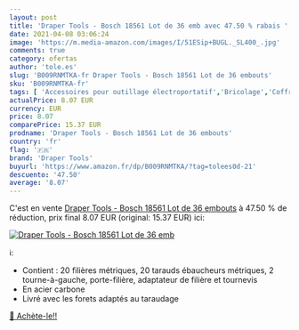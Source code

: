 ```yaml
---
layout: post
title: 'Draper Tools - Bosch 18561 Lot de 36 emb avec 47.50 % rabais '
date: 2021-04-08 03:06:24
image: 'https://m.media-amazon.com/images/I/51ESip+BUGL._SL400_.jpg'
comments: true
category: ofertas
author: 'tole.es'
slug: 'B009RNMTKA-fr Draper Tools - Bosch 18561 Lot de 36 embouts'
sku: 'B009RNMTKA-fr'
tags: [ 'Accessoires pour outillage électroportatif','Bricolage','Coffrets de forets','Outillage à main et électroportatif','draper tools', ]
actualPrice: 8.07 EUR
currency: EUR
price: 8.07
comparePrice: 15.37 EUR
prodname: 'Draper Tools - Bosch 18561 Lot de 36 embouts'
country: 'fr'
flag: '🇫🇷'
brand: 'Draper Tools'
buyurl: 'https://www.amazon.fr/dp/B009RNMTKA/?tag=tolees0d-21'
descuento: '47.50'
average: '8.07'
---
```


C'est en vente [Draper Tools - Bosch 18561 Lot de 36 embouts](https://www.amazon.fr/dp/B009RNMTKA/?tag=tolees0d-21)  à  47.50 % de réduction, prix final  8.07 EUR (original: 15.37 EUR) ici:

[![Draper Tools - Bosch 18561 Lot de 36 emb](https://m.media-amazon.com/images/I/51ESip+BUGL._SL400_.jpg)](https://www.amazon.fr/dp/B009RNMTKA/?tag=tolees0d-21)

ℹ️:

- Contient : 20 filières métriques, 20 tarauds ébaucheurs métriques, 2 tourne-à-gauche, porte-filière, adaptateur de filière et tournevis
- En acier carbone
- Livré avec les forets adaptés au taraudage

[🛒 Achète-le!!](https://www.amazon.fr/dp/B009RNMTKA/?tag=tolees0d-21)

